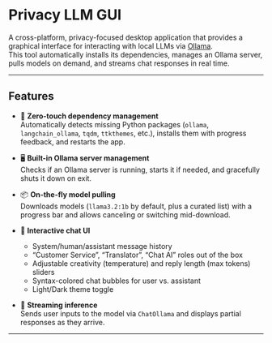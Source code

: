 # Privacy LLM GUI

A cross-platform, privacy-focused desktop application that provides a graphical interface for interacting with local LLMs via [Ollama](https://ollama.com/).  
This tool automatically installs its dependencies, manages an Ollama server, pulls models on demand, and streams chat responses in real time.

---

## Features

- 🚀 **Zero-touch dependency management**  
  Automatically detects missing Python packages (`ollama`, `langchain_ollama`, `tqdm`, `ttkthemes`, etc.), installs them with progress feedback, and restarts the app.

- 🖥️ **Built-in Ollama server management**  
  Checks if an Ollama server is running, starts it if needed, and gracefully shuts it down on exit.

- 📦 **On-the-fly model pulling**  
  Downloads models (`llama3.2:1b` by default, plus a curated list) with a progress bar and allows canceling or switching mid-download.

- 💬 **Interactive chat UI**  
  - System/human/assistant message history  
  - “Customer Service”, “Translator”, “Chat AI” roles out of the box  
  - Adjustable creativity (temperature) and reply length (max tokens) sliders  
  - Syntax-colored chat bubbles for user vs. assistant  
  - Light/Dark theme toggle  

- 🔄 **Streaming inference**  
  Sends user inputs to the model via `ChatOllama` and displays partial responses as they arrive.

---
